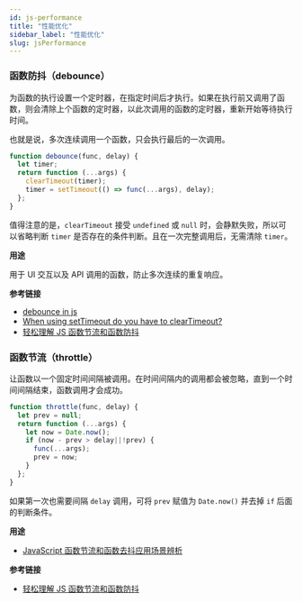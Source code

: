 ```yaml
---
id: js-performance
title: "性能优化"
sidebar_label: "性能优化"
slug: jsPerformance
---
```


### 函数防抖（debounce）

为函数的执行设置一个定时器，在指定时间后才执行。如果在执行前又调用了函数，则会清除上个函数的定时器，以此次调用的函数的定时器，重新开始等待执行时间。

也就是说，多次连续调用一个函数，只会执行最后的一次调用。

```js
function debounce(func, delay) {
  let timer;
  return function (...args) {
    clearTimeout(timer);
    timer = setTimeout(() => func(...args), delay);
  };
}
```

值得注意的是，<code>clearTimeout</code> 接受 `undefined` 或 `null` 时，会静默失败，所以可以省略判断 `timer` 是否存在的条件判断。且在一次完整调用后，无需清除 `timer`。

**用途**

用于 UI 交互以及 API 调用的函数，防止多次连续的重复响应。

**参考链接**

- [debounce in js](https://levelup.gitconnected.com/debounce-in-javascript-improve-your-applications-performance-5b01855e086)
- [When using setTimeout do you have to clearTimeout?
  ](https://stackoverflow.com/questions/7391567/when-using-settimeout-do-you-have-to-cleartimeout#:~:text=You%20don't%20actually%20need,because%20setInterval%20usually%20runs%20indefinitely.&text=clearTimeout%20is%20only%20necessary%20for%20cancelling%20a%20timeout.)
- [轻松理解 JS 函数节流和函数防抖](https://juejin.im/post/6844903535125987335)

### 函数节流（throttle）

让函数以一个固定时间间隔被调用。在时间间隔内的调用都会被忽略，直到一个时间间隔结束，函数调用才会成功。

```js
function throttle(func, delay) {
  let prev = null;
  return function (...args) {
    let now = Date.now();
    if (now - prev > delay||!prev) {
      func(...args);
      prev = now;
    }
  };
}
```
如果第一次也需要间隔 `delay` 调用，可将 `prev` 赋值为 `Date.now()` 并去掉 `if` 后面的判断条件。

**用途**
- [JavaScript 函数节流和函数去抖应用场景辨析](https://github.com/hanzichi/underscore-analysis/issues/20)

**参考链接**
- [轻松理解 JS 函数节流和函数防抖](https://juejin.im/post/6844903535125987335)